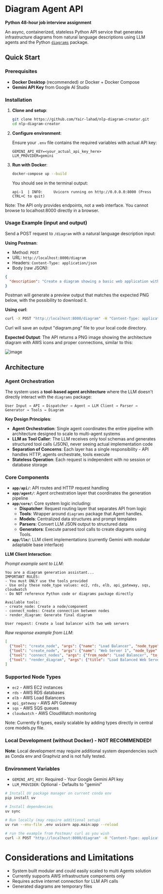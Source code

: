 # Diagram Agent API

**Python 48-hour job interview assignment**

An async, containerized,  stateless Python API service that generates infrastructure diagrams from natural language descriptions using LLM agents and the Python [`diagrams`](https://diagrams.mingrammer.com/) package.

## Quick Start

### Prerequisites

- **Docker Desktop** (recommended) or Docker + Docker Compose
- **Gemini API Key** from Google AI Studio

### Installation

1. **Clone and setup**:
   ```bash
   git clone https://github.com/Yair-lahad/nlp-diagram-creator.git
   cd nlp-diagram-creator
   ```

2. **Configure environment**:
   
   Ensure your `.env` file contains the required variables with actual API key:
   ```
   GEMINI_API_KEY=<your_actual_api_key_here>
   LLM_PROVIDER=gemini
   ```

3. **Run with Docker**:
   ```bash
   docker-compose up --build
   ```

   You should see in the terminal output:
   ```
   api-1  | INFO:     Uvicorn running on http://0.0.0.0:8000 (Press CTRL+C to quit)
   ```

Note: The API only provides endpoints, not a web interface. You cannot browse to localhost:8000 directly in a browser.

### Usage Example (input and output)

Send a POST request to `/diagram` with a natural language description input:

**Using Postman**:
- Method: `POST`
- URL: `http://localhost:8000/diagram`
- Headers: `Content-Type: application/json`
- Body (raw JSON):
```json
{
  "description": "Create a diagram showing a basic web application with an Application Load Balancer, two EC2 instances for the web servers, and an RDS database for storage. The web servers should be in a cluster named Web Tier."
}
```
Postman will generate a preview output that matches the expected PNG below, with the possibility to download it.

**Using curl**:
```bash
curl -X POST "http://localhost:8000/diagram" -H "Content-Type: application/json" -d "{\"description\": \"Create a diagram showing a basic web application with an Application Load Balancer, two EC2 instances for the web servers, and an RDS database for storage. The web servers should be in a cluster named Web Tier.\"}" --output diagram.png
```

Curl will save an output "diagram.png" file to your local code directory.

**Expected Output**: The API returns a PNG image showing the architecture diagram with AWS icons and proper connections, similar to this:

![image](https://github.com/user-attachments/assets/2ce96bd8-ccc0-459e-8082-696328e231d2)


## Architecture

### Agent Orchestration

The system uses a **tool-based agent architecture** where the LLM doesn't directly interact with the `diagrams` package:

```
User Input → API → Dispatcher → Agent → LLM Client → Parser → Generator → Tools → Diagram
```

**Key Design Principles**:

- **Agent Orchestration**: Single agent coordinates the entire pipeline with architecture designed to scale to multi-agent systems
- **LLM as Tool Caller**: The LLM receives only tool schemas and generates structured tool calls (JSON), never seeing actual implementation code
- **Separation of Concerns**: Each layer has a single responsibility - API handles HTTP, agents orchestrate, tools execute
- **Stateless Operation**: Each request is independent with no session or database storage

### Core Components

- **`app/api/`**: API routes and HTTP request handling
- **`app/agent/`**: Agent orchestration layer that coordinates the generation pipeline
- **`app/core/`**: Core system logic including:
  - **Dispatcher**: Request routing layer that separates API from logic
  - **Tools**: Wrapper around `diagrams` package that Agent handles.
  - **Models**: Centralized data structures and prompt templates
  - **Parsers**: Convert LLM JSON output to structured data
  - **Generators**: Execute parsed tool calls to create diagrams using Tools.
- **`app/llm/`**: LLM client implementations (currently Gemini with modular adaptable base interface)

**LLM Client Interaction**:

*Prompt example sent to LLM*:
```
You are a diagram generation assistant...
IMPORTANT RULES:
- You must ONLY use the tools provided
- Use only these node_type values: ec2, rds, elb, api_gateway, sqs, cloudwatch
- Do NOT reference Python code or diagrams package directly

Available tools:
- create_node: Create a node/component
- connect_nodes: Create connection between nodes  
- render_diagram: Generate final diagram

User request: Create a load balancer with two web servers
```

*Raw response example from LLM*:
```json
[
  {"tool": "create_node", "args": {"name": "Load Balancer", "node_type": "elb"}},
  {"tool": "create_node", "args": {"name": "Web Server 1", "node_type": "ec2"}},
  {"tool": "connect_nodes", "args": {"from_node": "Load Balancer", "to_node": "Web Server 1"}},
  {"tool": "render_diagram", "args": {"title": "Load Balanced Web Servers"}}
]
```

### Supported Node Types

- `ec2` - AWS EC2 instances
- `rds` - AWS RDS databases  
- `elb` - AWS Load Balancers
- `api_gateway` - AWS API Gateway
- `sqs` - AWS SQS queues
- `cloudwatch` - AWS CloudWatch monitoring

Note: Currently 6 types, easily scalable by adding types directly in central core models.py file.

### Local Development (without Docker) - NOT RECOMMENDED!

**Note**: Local development may require additional system dependencies such as Conda env and Graphviz and is not fully tested.

### Environment Variables

- `GEMINI_API_KEY`: Required - Your Google Gemini API key
- `LLM_PROVIDER`: Optional - Defaults to "gemini"

```bash
# Install UV package manager on current conda env
pip install uv

# Install dependencies
uv sync

# Run locally (may require additional setup)
uv run --env-file .env uvicorn app.main:app --reload

# run the example from Postman/ curl as you wish
curl -X POST "http://localhost:8000/diagram" -H "Content-Type: application/json" -d "{\"description\":\"Create a load balancer with one web server\"}" --output simple.png
```




# Considerations and Limitations

- System built modular and could easily scaled to multi Agents solution
- Currently supports AWS infrastructure components only
- Requires active internet connection for LLM API calls
- Generated diagrams are temporary files


